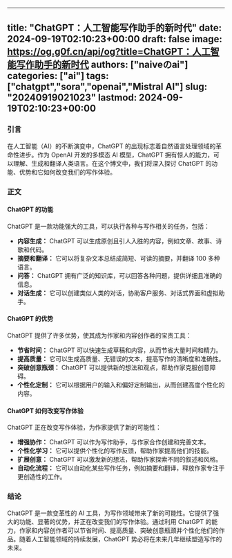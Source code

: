 
---
title: "ChatGPT：人工智能写作助手的新时代"
date: 2024-09-19T02:10:23+00:00
draft: false
image: https://og.g0f.cn/api/og?title=ChatGPT：人工智能写作助手的新时代
authors: ["naiveのai"]
categories: ["ai"]
tags: ["chatgpt","sora","openai","Mistral AI"]
slug: "20240919021023"
lastmod: 2024-09-19T02:10:23+00:00
---
### 引言

在人工智能（AI）的不断演变中，ChatGPT 的出现标志着自然语言处理领域的革命性进步。作为 OpenAI 开发的多模态 AI 模型，ChatGPT 拥有惊人的能力，可以理解、生成和翻译人类语言。在这个博文中，我们将深入探讨 ChatGPT 的功能、优势和它如何改变我们的写作体验。

### 正文

#### ChatGPT 的功能

ChatGPT 是一款功能强大的工具，可以执行各种与写作相关的任务，包括：

* **内容生成：** ChatGPT 可以生成原创且引人入胜的内容，例如文章、故事、诗歌和代码。
* **摘要和翻译：** 它可以将复杂文本总结成简短、可读的摘要，并翻译 100 多种语言。
* **问答：** ChatGPT 拥有广泛的知识库，可以回答各种问题，提供详细且准确的信息。
* **对话生成：** 它可以创建类似人类的对话，协助客户服务、对话式界面和虚拟助手。

#### ChatGPT 的优势

ChatGPT 提供了许多优势，使其成为作家和内容创作者的宝贵工具：

* **节省时间：** ChatGPT 可以快速生成草稿和内容，从而节省大量时间和精力。
* **提高质量：** 它可以生成高质量、无错误的文本，提高写作的清晰度和准确性。
* **突破创意瓶颈：** ChatGPT 可以提供新的想法和观点，帮助作家克服创意障碍。
* **个性化定制：** 它可以根据用户的输入和偏好定制输出，从而创建高度个性化的内容。

#### ChatGPT 如何改变写作体验

ChatGPT 正在改变写作体验，为作家提供了新的可能性：

* **增强协作：** ChatGPT 可以作为写作助手，与作家合作创建和完善文本。
* **个性化学习：** 它可以提供个性化的写作反馈，帮助作家提高他们的技能。
* **扩展创意：** ChatGPT 可以激发新的想法，帮助作家探索不同的叙述和风格。
* **自动化流程：** 它可以自动化某些写作任务，例如摘要和翻译，释放作家专注于更创造性的工作。

### 结论

ChatGPT 是一款变革性的 AI 工具，为写作领域带来了新的可能性。它提供了强大的功能、显著的优势，并正在改变我们的写作体验。通过利用 ChatGPT 的能力，作家和内容创作者可以节省时间、提高质量、突破创意瓶颈并个性化他们的作品。随着人工智能领域的持续发展，ChatGPT 势必将在未来几年继续塑造写作的未来。